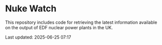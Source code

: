 # Nuke Watch

This repository includes code for retrieving the latest information available on the output of EDF nuclear power plants in the UK.

Last updated: 2025-06-25 07:17